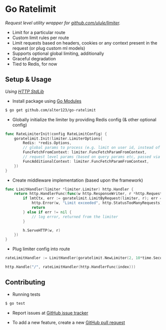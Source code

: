 # Go Ratelimit

_Request level utility wrapper for [github.com/ulule/limiter](https://github.com/ulule/limiter)._

- Limit for a particular route
- Custom limit rules per route
- Limit requests based on headers, cookies or any context present in the request (or plug custom ml models)
- Supports optional global limiting, additionally
- Graceful degradation
- Tied to Redis, for now

## Setup & Usage

_Using [HTTP StdLib](https://pkg.go.dev/net/http)_

- Install package using [Go Modules](https://github.com/golang/go/wiki/Modules)

```bash
$ go get github.com/alter123/go-ratelimit
```

- Globally initialize the limiter by providing Redis config (& other optional config)

```go
func RateLimiterInit(config RateLimitConfig) {
	goratelimit.Init(limiter.LimiterOptions{
		Redis: *redis.Options,
        // global params to process (e.g. limit on user id, instead of ipAddr)
		FuncFetchFromContext: limiter.FuncFetchParamFromContext,
        // request level params (based on query params etc, passed via `SetAdditionalContextParam`)
		FuncAdditionalContext: limiter.FuncFetchParamFromContext,
	})
}
```

- Create middleware implementation (based upon the framework)

```go
func LimitHandler(limiter *limiter.Limiter) http.Handler {
	return http.HandlerFunc(func(w http.ResponseWriter, r *http.Request) {
        if lmtCtx, err := goratelimit.LimitByRequest(limiter, r); err == nil && lmtCtx.Reached {
            http.Error(w, "Limit exceeded", http.StatusTooManyRequests)
			return
		} else if err != nil {
			// log error, returned from the limiter
		}

		h.ServeHTTP(w, r)
	})
}
```

- Plug limiter config into route

```go
rateLimitHandler := LimitHandler(goratelimit.NewLimiter(2, 10*time.Second))

http.Handle("/", rateLimitHandler(http.HandlerFunc(index)))
```

## Contributing

- Running tests

```bash
$ go test
```

- Report issues at [GitHub issue tracker](https://github.com/alter123/go-ratelimit/issues/new)

- To add a new feature, create a new [GitHub pull request](https://github.com/alter123/go-ratelimit/compare)